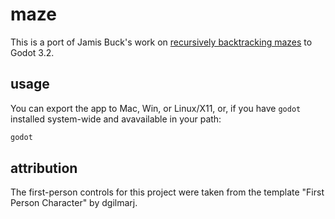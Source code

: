 # maze

This is a port of Jamis Buck's work on [recursively backtracking mazes](https://weblog.jamisbuck.org/2010/12/27/maze-generation-recursive-backtracking) to Godot 3.2.

## usage

You can export the app to Mac, Win, or Linux/X11, or, if you have `godot` installed system-wide and avavailable in your path:

```sh
godot
```

## attribution

The first-person controls for this project were taken from the template "First Person Character" by dgilmarj.
